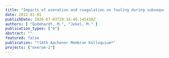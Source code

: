 ```yaml
---
title: "Impacts of ozonation and coagulation on fouling during subsequent ultrafiltration in advanced wastewater treatment"
date: 2012-01-01
publishDate: 2020-07-03T20:16:40.145430Z
authors: [ "Godehardt, M.", "Jekel, M." ]
publication_types: ["0"]
abstract: ""
featured: false
publication: "*14th Aachener Membran Kolloquium*"
projects: ["oxeram-2"]
---
```


